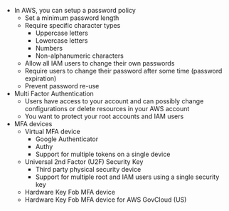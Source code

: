 - In AWS, you can setup a password policy
	- Set a minimum password length
	- Require specific character types
		- Uppercase letters
		- Lowercase letters
		- Numbers
		- Non-alphanumeric characters
	- Allow all IAM users to change their own passwords
	- Require users to change their password after some time (password expiration)
	- Prevent password re-use
- Multi Factor Authentication
	- Users have access to your account and can possibly change configurations or delete resources in your AWS account
	- You want to protect your root accounts and IAM users
- MFA devices
	- Virtual MFA device
		- Google Authenticator
		- Authy
		- Support for multiple tokens on a single device
	- Universal 2nd Factor (U2F) Security Key
		- Third party physical security device
		- Support for multiple root and IAM users using a single security key
	- Hardware Key Fob MFA device
	- Hardware Key Fob MFA device for AWS GovCloud (US)